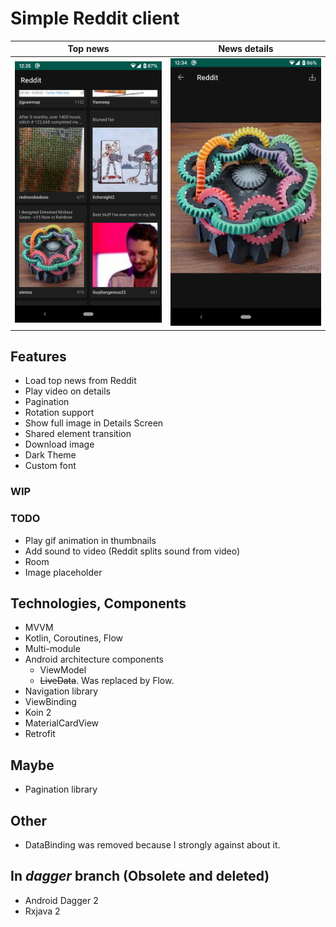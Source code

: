 # Simple Reddit client

Top news|News details
:-:|:-:
![](images/top_news.png)|![](images/news_details.png)

## Features
* Load top news from Reddit
* Play video on details
* Pagination
* Rotation support
* Show full image in Details Screen
* Shared element transition
* Download image
* Dark Theme
* Custom font

### WIP

### TODO
* Play gif animation in thumbnails
* Add sound to video (Reddit splits sound from video)
* Room
* Image placeholder

## Technologies, Components
* MVVM
* Kotlin, Coroutines, Flow
* Multi-module
* Android architecture components
    * ViewModel
    * <s>LiveData</s>. Was replaced by Flow.
* Navigation library
* ViewBinding
* Koin 2
* MaterialCardView
* Retrofit

## Maybe
* Pagination library

## Other
* DataBinding was removed because I strongly against about it.

## In _dagger_ branch (Obsolete and deleted)
* Android Dagger 2
* Rxjava 2
